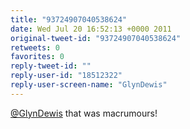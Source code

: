 ```yaml
---
title: "93724907040538624"
date: Wed Jul 20 16:52:13 +0000 2011
original-tweet-id: "93724907040538624"
retweets: 0
favorites: 0
reply-tweet-id: ""
reply-user-id: "18512322"
reply-user-screen-name: "GlynDewis"
---
```

<a href="https://twitter.com/GlynDewis">@GlynDewis</a> that was macrumours!
